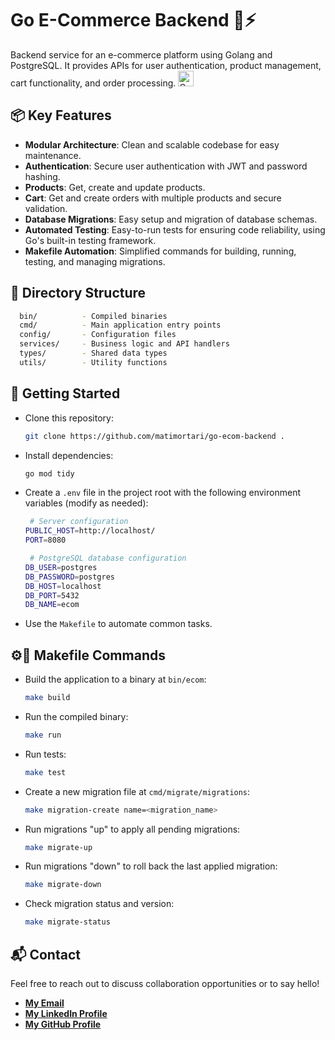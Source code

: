 # Go E-Commerce Backend 🛒⚡

Backend service for an e-commerce platform using Golang and PostgreSQL. It provides APIs for user authentication, product management, cart functionality, and order processing. <img src="https://matimortari.github.io/assets/misc/dancing-gopher.gif" alt="Gopher" width="25" height="25">

## 📦 Key Features

- **Modular Architecture**: Clean and scalable codebase for easy maintenance.
- **Authentication**: Secure user authentication with JWT and password hashing.
- **Products**: Get, create and update products.
- **Cart**: Get and create orders with multiple products and secure validation.
- **Database Migrations**: Easy setup and migration of database schemas.
- **Automated Testing**: Easy-to-run tests for ensuring code reliability, using Go's built-in testing framework.
- **Makefile Automation**: Simplified commands for building, running, testing, and managing migrations.

## 📂 Directory Structure

```bash
  bin/          - Compiled binaries
  cmd/          - Main application entry points
  config/       - Configuration files
  services/     - Business logic and API handlers
  types/        - Shared data types
  utils/        - Utility functions
```

## 🏁 Getting Started

- Clone this repository:

  ```bash
  git clone https://github.com/matimortari/go-ecom-backend .
  ```

- Install dependencies:

  ```bash
  go mod tidy
  ```

- Create a `.env` file in the project root with the following environment variables (modify as needed):

  ```bash
   # Server configuration
  PUBLIC_HOST=http://localhost/
  PORT=8080

   # PostgreSQL database configuration
  DB_USER=postgres
  DB_PASSWORD=postgres
  DB_HOST=localhost
  DB_PORT=5432
  DB_NAME=ecom
  ```

- Use the `Makefile` to automate common tasks.

## ⚙️🧪 Makefile Commands

- Build the application to a binary at `bin/ecom`:

  ```bash
  make build
  ```

- Run the compiled binary:

  ```bash
  make run
  ```

- Run tests:

  ```bash
  make test
  ```

- Create a new migration file at `cmd/migrate/migrations`:

  ```bash
  make migration-create name=<migration_name>
  ```

- Run migrations "up" to apply all pending migrations:

  ```bash
  make migrate-up
  ```

- Run migrations "down" to roll back the last applied migration:

  ```bash
  make migrate-down
  ```

- Check migration status and version:
  ```bash
  make migrate-status
  ```

## 📬 Contact

Feel free to reach out to discuss collaboration opportunities or to say hello!

- [**My Email**](mailto:matheus.felipe.19rt@gmail.com)
- [**My LinkedIn Profile**](https://www.linkedin.com/in/matheus-mortari-19rt)
- [**My GitHub Profile**](https://github.com/matimortari)
